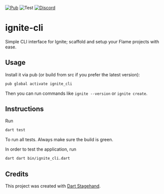 [![Pub](https://img.shields.io/pub/v/ignite_cli.svg?style=popout)](https://pub.dartlang.org/packages/ignite_cli) ![Test](https://github.com/flame-engine/ignite-cli/workflows/Test/badge.svg?branch=main&event=push) [![Discord](https://img.shields.io/discord/509714518008528896.svg)](https://discord.gg/pxrBmy4)

# ignite-cli

Simple CLI interface for Ignite; scaffold and setup your Flame projects with ease.

## Usage

Install it via pub (or build from src if you prefer the latest version):

```bash
pub global activate ignite_cli
```

Then you can run commands like `ignite --version` or `ignite create`.

## Instructions

Run

```bash
dart test
```

To run all tests. Always make sure the build is green.

In order to test the application, run

```bash
dart dart bin/ignite_cli.dart
```

## Credits

This project was created with [Dart Stagehand](https://github.com/dart-lang/stagehand).
